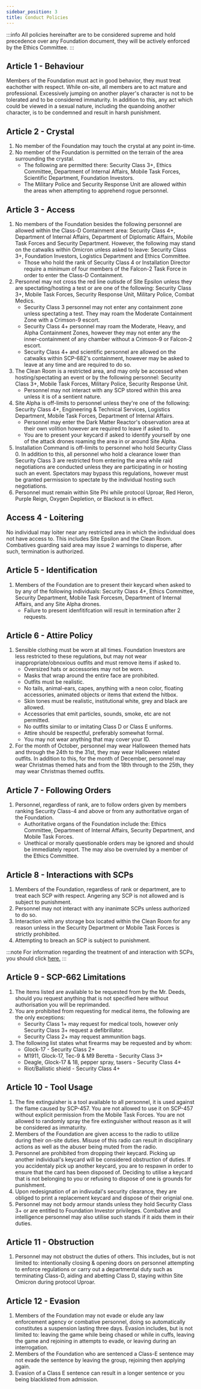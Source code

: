 ```yaml
---
sidebar_position: 3
title: Conduct Policies
---
```


:::info
All policies hereinafter are to be considered supreme and hold precedence over any Foundation document, they will be actively enforced by the Ethics Committee.
:::

## Article 1 - Behaviour
Members of the Foundation must act in good behavior, they must treat eachother with respect. While on-site, all members are to act mature and professional. Excessively jumping on another player's character is not to be tolerated and to be considered immaturity. In addition to this, any act which could be viewed in a sexual nature, including the quandoing another character, is to be condemned and result in harsh punishment.

## Article 2 - Crystal
 1. No member of the Foundation may touch the crystal at any point in-time. 
 2. No member of the Foundation is permitted on the terrain of the area surrounding the crystal.
     - The following are permitted there: Security Class 3+, Ethics Committee, Department of Internal Affairs, Mobile Task Forces, Scientific Department, Foundation Investors. 
     - The Military Police and Security Response Unit are allowed within the areas when attempting to apprehend rogue personnel.

## Article 3 - Access
 1. No members of the Foundation besides the following personnel are allowed within the Class-D Containment area: Security Class 4+, Department of Internal Affairs, Department of Diplomatic Affairs, Mobile Task Forces and Security Department. However, the following may stand on the catwalks within Omicron unless asked to leave: Security Class 3+, Foundation Investors, Logistics Department and Ethics Committee.
     - Those who hold the rank of Security Class 4 or Installation Director require a minimum of four members of the Falcon-2 Task Force in order to enter the Class-D Containment.
 2. Personnel may not cross the red line outisde of Site Epsilon unless they are spectating/hosting a test or are one of the following: Security Class 3+, Mobile Task Forces, Security Response Unit, Military Police, Combat Medics.
     - Security Class 3 personnel may not enter any containment zone unless spectating a test. They may roam the Moderate Containment Zone with a Crimson-9 escort.
     - Security Class 4+ personnel may roam the Moderate, Heavy, and Alpha Containment Zones, however they may not enter any the inner-containment of any chamber without a Crimson-9 or Falcon-2 escort.
     - Security Class 4+ and scientific personnel are allowed on the catwalks within SCP-682's containment, however may be asked to leave at any time and are required to do so.
 3. The Clean Room is a restricted area, and may only be accessed when hosting/spectating an event or by the following personnel: Security Class 3+, Mobile Task Forces, Military Police, Security Response Unit.
     - Personnel may not interact with any SCP stored within this area unless it is of a sentient nature.
 4. Site Alpha is off-limits to personnel unless they're one of the following: Security Class 4+, Engineering & Technical Services, Logistics Department, Mobile Task Forces, Department of Internal Affairs.
     - Personnel may enter the Dark Matter Reactor's observation area at their own volition however are required to leave if asked to.
     - You are to present your keycard if asked to identify yourself by one of the attack drones roaming the area in or around Site Alpha.
 5. Installation Command is off-limits to personnel who hold Security Class 0. In addition to this, all personnel who hold a clearance lower than Security Class 3 are restricted from entering the area while raid negotiations are conducted unless they are participating in or hosting such an event. Spectators may bypass this regulations, however must be granted permission to spectate by the individual hosting such negotiations.
 6. Personnel must remain within Site Phi while protocol Uproar, Red Heron, Purple Reign, Oxygen Depletion, or Blackout is in effect.

## Access 4 - Loitering
No individual may loiter near any restricted area in which the individual does not have access to. This includes Site Epsilon and the Clean Room. Combatives guarding said area may issue 2 warnings to disperse, after such, termination is authorized.

## Article 5 - Identification
 1. Members of the Foundation are to present their keycard when asked to by any of the following individuals: Security Class 4+, Ethics Committee, Security Department, Mobile Task Forcesm, Department of Internal Affairs, and any Site Alpha drones.
     - Failure to present idenfitifcation will result in termination after 2 requests.

## Article 6 - Attire Policy
 1. Sensible clothing must be worn at all times. Foundation Investors are less restricted to these regulations, but may not wear inappropriate/obnoxious outfits and must remove items if asked to.
     - Oversized hats or accessories may not be worn.
     - Masks that wrap around the entire face are prohibited.
     - Outfits must be realistic.
     - No tails, animal-ears, capes, anything with a neon color, floating accessories, animated objects or items that extend the hitbox. 
     - Skin tones must be realistic, institutional white, grey and black are allowed.
     - Accessories that emit particles, sounds, smoke, etc are not permitted.
     - No outfits similar to or imitating Class D or Class E uniforms.
     - Attire should be respectful, preferably somewhat formal.
     - You may not wear anything that may cover your ID.
 2. For the month of October, personnel may wear Halloween themed hats and through the 24th to the 31st, they may wear Halloween related outfits. In addition to this, for the month of December, personnel may wear Christmas themed hats and from the 18th through to the 25th, they may wear Christmas themed outfits. 

## Article 7 - Following Orders
 1. Personnel, regardless of rank, are to follow orders given by members ranking Security Class-4 and above or from any authoritative organ of the Foundation.
     - Authoritative organs of the Foundation include the: Ethics Committee, Department of Internal Affairs, Security Department, and Mobile Task Forces. 
     - Unethical or morally questionable orders may be ignored and should be immediately report. The may also be overruled by a member of the Ethics Committee.

## Article 8 - Interactions with SCPs
 1. Members of the Foundation, regardless of rank or department, are to treat each SCP with respect. Angering any SCP is not allowed and is subject to punishment.
 2. Personnel may not interact with any inanimate SCPs unless authorized to do so.
 3. Interaction with any storage box located within the Clean Room for any reason unless in the Security Department or Mobile Task Forces is strictly prohibited.
 4. Attempting to breach an SCP is subject to punishment.
 
 :::note
 For information regarding the treatment of and interaction with SCPs, you should click [here.](https://docs.google.com/document/d/1_VriOagb-E38gn2jdiDFnltxZpRV1yklfWDW0Jdw-CQ)
 :::

## Article 9 - SCP-662 Limitations
 1. The items listed are available to be requested from by the Mr. Deeds, should you request anything that is not specified here without authorisation you will be reprimanded.
 2. You are prohibited from requesting for medical items, the following are the only exceptions:
     - Security Class 1+ may request for medical tools, however only Security Class 3+ request a defibrillator.
     - Security Class 2+ may request ammunition bags.
 3. The following list states what firearms may be requested and by whom:
     - Glock-17 - Security Class 2+
     - M1911, Glock-17, Tec-9 & M9 Beretta - Security Class 3+
     - Deagle, Glock-17 & 18, pepper spray, tasers - Security Class 4+
     - Riot/Ballistic shield - Security Class 4+

## Article 10 - Tool Usage
 1. The fire extinguisher is a tool available to all personnel, it is used against the flame caused by SCP-457. You are not allowed to use it on SCP-457 without explicit permission from the Mobile Task Forces. You are not allowed to randomly spray the fire extinguisher without reason as it will be considered as immaturity.
 2. Members of the Foundation are given access to the radio to utilize during their on-site duties. Misuse of this radio can result in disciplinary actions as well as the abuser being muted from the radio.
 3. Personnel are prohibited from dropping their keycard. Picking up another individual's keycard will be considered obstruction of duties. If you accidentaly pick up another keycard, you are to respawn in order to ensure that the card has been disposed of. Deciding to utilise a keycard that is not belonging to you or refusing to dispose of one is grounds for punishment.
 4. Upon redesignation of an indivudal's security clearance, they are obliged to print a replacement keycard and dispose of their orignial one.
 5. Personnel may not body armour stands unless they hold Security Class 3+ or are entitled to Foundation Investor privileges. Combative and intelligence personnel may also utilise such stands if it aids them in their duties.

## Article 11 - Obstruction
1. Personnel may not obstruct the duties of others. This includes, but is not limited to: intentionally closing & opening doors on personnel attempting to enforce regulations or carry out a departmental duty such as terminating Class-D, aiding and abetting Class D, staying within Site Omicron during protocol Uproar.

## Article 12 - Evasion
 1. Members of the Foundation may not evade or elude any law enforcement agency or combative personnel, doing so automatically constitutes a suspension lasting three days. Evasion includes, but is not limited to: leaving the game while being chased or while in cuffs, leaving the game and rejoining in attempts to evade, or leaving during an interrogation.
 2. Members of the Foundation who are sentenced a Class-E sentence may not evade the sentence by leaving the group, rejoining then applying again.
 3. Evasion of a Class E sentence can result in a longer sentence or you being blacklisted from admission.